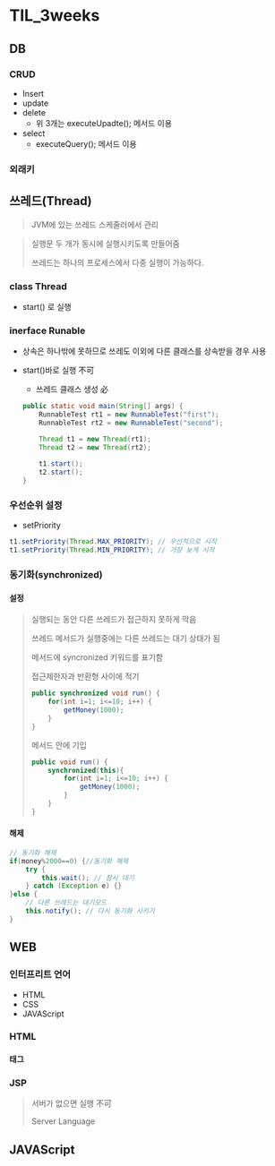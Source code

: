 # TIL_3weeks

## DB

### CRUD

- Insert
- update
- delete
  - 위 3개는 executeUpadte(); 메서드 이용
- select
  - executeQuery(); 메서드 이용

### 외래키





## 쓰레드(Thread)

> JVM에 있는 쓰레드 스케줄러에서 관리

> 실행문 두 개가 동시에 실행시키도록 만들어줌
>
> 쓰레드는 하나의 프로세스에서 다중 실행이 가능하다.

### class Thread

- start() 로 실행



### inerface Runable

- 상속은 하나밖에 못하므로 쓰레도 이외에 다른 클래스를 상속받을 경우 사용

- start()바로 실행 不可

  - 쓰레드 클래스 생성 必

  ```java
  public static void main(String[] args) {
      RunnableTest rt1 = new RunnableTest("first");
      RunnableTest rt2 = new RunnableTest("second");
  
      Thread t1 = new Thread(rt1);
      Thread t2 = new Thread(rt2);
      
      t1.start();
      t2.start();
  }
  ```

  

### 우선순위 설정

- setPriority

```java
t1.setPriority(Thread.MAX_PRIORITY); // 우선적으로 시작
t1.setPriority(Thread.MIN_PRIORITY); // 가장 늦게 시작
```



### 동기화(synchronized)

#### 설정

> 실행되는 동안 다른 쓰레드가 접근하지 못하게 막음
>
> 쓰레드 메서드가 실행중에는 다른 쓰레드는 대기 상태가 됨
>
> 메서드에 syncronized 키워드를 표기함
>
> 
>
> 접근제한자과 반환형 사이에 적기
>
> ```java
> public synchronized void run() {
>     for(int i=1; i<=10; i++) {
>         getMoney(1000);
>     }
> }
> ```
>
> 
>
> 메서드 안에 기입
>
> ```java
> public void run() {
>     synchronized(this){
>         for(int i=1; i<=10; i++) {
>             getMoney(1000);
>         }			
>     }		
> }
> ```



#### 해제

```java
// 동기화 해제
if(money%2000==0) {//동기화 해제
    try {
        this.wait(); // 잠시 대기
    } catch (Exception e) {}
}else {
    // 다른 쓰레드는 대기모드
    this.notify(); // 다시 동기화 시키기
}
```



## WEB

### 인터프리트 언어

- HTML
- CSS
- JAVAScript

### HTML

#### 태그

### JSP

> 서버가 없으면 실행 不可
>
> Server Language

## JAVAScript



